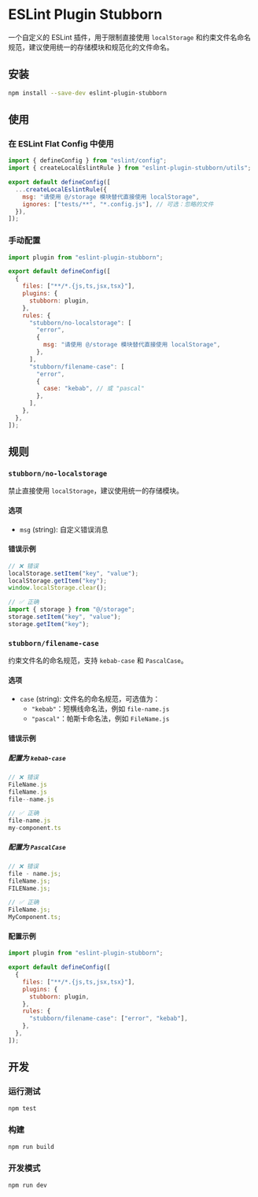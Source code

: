 # ESLint Plugin Stubborn

一个自定义的 ESLint 插件，用于限制直接使用 `localStorage` 和约束文件名命名规范，建议使用统一的存储模块和规范化的文件命名。

## 安装

```bash
npm install --save-dev eslint-plugin-stubborn
```

## 使用

### 在 ESLint Flat Config 中使用

```javascript
import { defineConfig } from "eslint/config";
import { createLocalEslintRule } from "eslint-plugin-stubborn/utils";

export default defineConfig([
  ...createLocalEslintRule({
    msg: "请使用 @/storage 模块替代直接使用 localStorage",
    ignores: ["tests/**", "*.config.js"], // 可选：忽略的文件
  }),
]);
```

### 手动配置

```javascript
import plugin from "eslint-plugin-stubborn";

export default defineConfig([
  {
    files: ["**/*.{js,ts,jsx,tsx}"],
    plugins: {
      stubborn: plugin,
    },
    rules: {
      "stubborn/no-localstorage": [
        "error",
        {
          msg: "请使用 @/storage 模块替代直接使用 localStorage",
        },
      ],
      "stubborn/filename-case": [
        "error",
        {
          case: "kebab", // 或 "pascal"
        },
      ],
    },
  },
]);
```

## 规则

### `stubborn/no-localstorage`

禁止直接使用 `localStorage`，建议使用统一的存储模块。

#### 选项

- `msg` (string): 自定义错误消息

#### 错误示例

```javascript
// ❌ 错误
localStorage.setItem("key", "value");
localStorage.getItem("key");
window.localStorage.clear();

// ✅ 正确
import { storage } from "@/storage";
storage.setItem("key", "value");
storage.getItem("key");
```

### `stubborn/filename-case`

约束文件名的命名规范，支持 `kebab-case` 和 `PascalCase`。

#### 选项

- `case` (string): 文件名的命名规范，可选值为：
  - `"kebab"`：短横线命名法，例如 `file-name.js`
  - `"pascal"`：帕斯卡命名法，例如 `FileName.js`

#### 错误示例

##### 配置为 `kebab-case`

```javascript
// ❌ 错误
FileName.js
fileName.js
file--name.js

// ✅ 正确
file-name.js
my-component.ts
```

##### 配置为 `PascalCase`

```javascript
// ❌ 错误
file - name.js;
fileName.js;
FILEName.js;

// ✅ 正确
FileName.js;
MyComponent.ts;
```

#### 配置示例

```javascript
import plugin from "eslint-plugin-stubborn";

export default defineConfig([
  {
    files: ["**/*.{js,ts,jsx,tsx}"],
    plugins: {
      stubborn: plugin,
    },
    rules: {
      "stubborn/filename-case": ["error", "kebab"],
    },
  },
]);
```

## 开发

### 运行测试

```bash
npm test
```

### 构建

```bash
npm run build
```

### 开发模式

```bash
npm run dev
```
